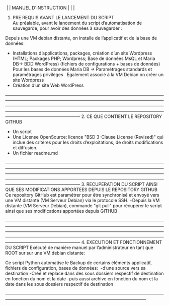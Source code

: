  | | MANUEL D'INSTRUCTION | | |


1. PRE REQUIS AVANT LE LANCEMENT DU SCRIPT         
Au préalable, avant le lancement du script d’automatisation de sauvegarde, pour avoir des données à sauvegarder :

Depuis une VM debian distante, on installe de l’applicatif et de la base de données:
- Installations d’applications, packages, création d’un site Wordpress 
(HTML; Packages PHP; Wordpress; Base de données MsQL et Maria DB-> BDD WordPress)
(fichiers de configurations + bases de données)
Pour les bases de données Maria DB -> Paramétrages standards et paramétrages privilèges
 
Egalement associé à la VM Debian on créer un site Wordpress
- Création d’un site Web WordPress

—————————————————————————————————————————————————————————————————————————————————————————————————————————————————————————————————————————————————————————————————
2. CE QUE CONTIENT LE REPOSITORY GITHUB
- Un script
- Une License OpenSource: licence "BSD 3-Clause License (Revised)"
qui inclue des critères pour les droits d’exploitations, de droits modifications et diffusion.
- Un fichier readme.md

—————————————————————————————————————————————————————————————————————————————————————————————————————————————————————————————————————————————————————————————————
3. RECUPERATION DU SCRIPT AINSI QUE SES MODIFICATIONS APPORTEES DEPUIS LE REPOSITORY GITHUB
Ce repository GitHub est paramétrer pour être synchronisé et envoyé vers une VM distante (VM Serveur Debian) via le protocole SSH. 
⁃Depuis la VM distante (VM Serveur Debian), commande "git pull" pour récupérer le script ainsi que ses modifications apportées depuis GITHUB 

—————————————————————————————————————————————————————————————————————————————————————————————————————————————————————————————————————————————————————————————————
4. EXECUTION ET FONCTIONNEMENT DU SCRIPT
Exécuté de manière manuel par l’administrateur en tant que ROOT sur sur une VM debian distante:

Ce script Python automatise le Backup de certains éléments applicatif, fichiers de configuration, bases de données:  
-d’une source vers sa destination 
-Créé et replace dans des sous dossiers respectif de destination en fonction du nom et la date
-puis aussi archive en fonction du nom et la date dans les sous dossiers respectif de destination

————————————————————————————————————————————————————————————————————
